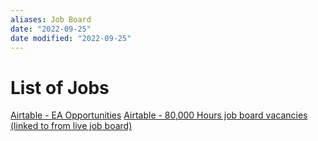 ```yaml
---
aliases: Job Board
date: "2022-09-25"
date modified: "2022-09-25"
---
```


# List of Jobs
[Airtable - EA Opportunities](https://airtable.com/shro2Y1I4UbVpVKxP/tblbC7nLDiIv6TNQb)
[Airtable - 80,000 Hours job board vacancies (linked to from live job board)](https://airtable.com/shrD9UEKusc6BYWWc/tbl5zkv6T7WSivZ89)
